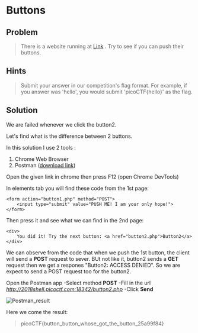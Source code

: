 # Buttons

## Problem

>There is a website running at [Link](http://2018shell.picoctf.com:18342) . Try to see if you can push their buttons.

## Hints

>Submit your answer in our competition's flag format. For example, if you answer was 'hello', you would submit 'picoCTF{hello}' as the flag.

## Solution

We are failed whenever we click the button2.

Let's find what is the difference between 2 buttons.

In this solution I use 2 tools : 
1. Chrome Web Browser 
2. Postman ([download link](https://www.getpostman.com/apps))

Open the given link in chrome then press F12 (open Chrome DevTools)

In elements tab you will find these code from the 1st page:
```
<form action="button1.php" method="POST">
    <input type="submit" value="PUSH ME! I am your only hope!">
</form>
```

Then press it and see what we can find in the 2nd page:
```
<div>
    You did it! Try the next button: <a href="button2.php">Button2</a>
</div>
```

We can observe from the code that when we push the 1st button, the client will send a **POST** request to sever. BUt not like it, button2 sends a **GET** request then we get a respones "Button2: ACCESS DENIED". So we are expect to send a POST request too for the button2. 

Open the Postman app
-Select method **POST**
-Fill in the url *http://2018shell.picoctf.com:18342/button2.php*
-Click **Send**

![Postman_result](https://i.imgur.com/3XqfXh9.png)

Here we come the result:
>picoCTF{button_button_whose_got_the_button_25a99f84}
